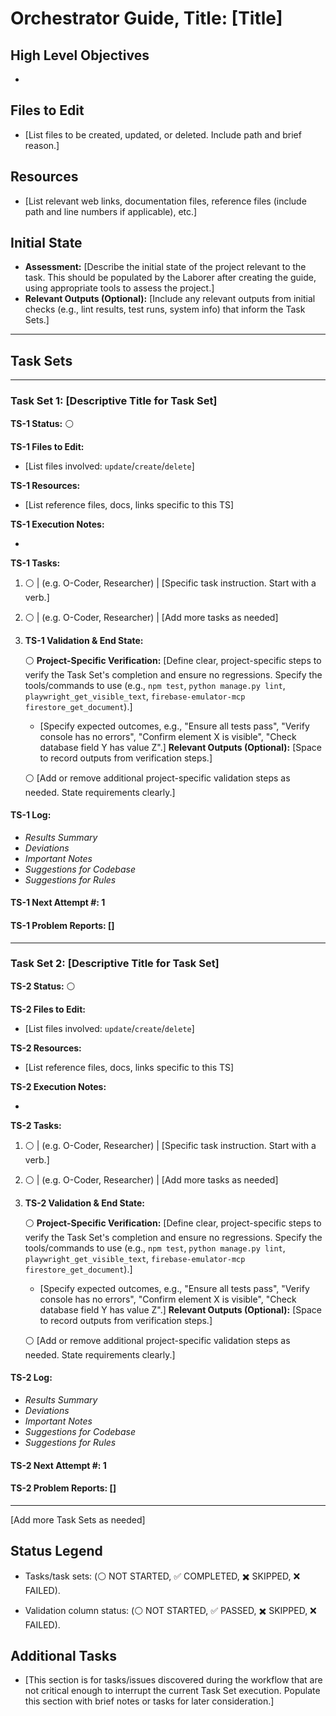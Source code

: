 # Orchestrator Guide, Title: [Title]


## High Level Objectives

*

## Files to Edit

*   [List files to be created, updated, or deleted. Include path and brief reason.]

## Resources

*   [List relevant web links, documentation files, reference files (include path and line numbers if applicable), etc.]

## Initial State

*   **Assessment:** [Describe the initial state of the project relevant to the task. This should be populated by the Laborer after creating the guide, using appropriate tools to assess the project.]
*   **Relevant Outputs (Optional):** [Include any relevant outputs from initial checks (e.g., lint results, test runs, system info) that inform the Task Sets.]

- - - - - - - - -

## Task Sets

- - - - - - - - -

### Task Set 1: [Descriptive Title for Task Set]

**TS-1 Status:** ⚪

**TS-1 Files to Edit:**

*   [List files involved: `update`/`create`/`delete`]

**TS-1 Resources:**

*   [List reference files, docs, links specific to this TS]

**TS-1 Execution Notes:**

*

**TS-1 Tasks:**

1.  ⚪  |   (e.g. O-Coder, Researcher)  |   [Specific task instruction. Start with a verb.]

2.  ⚪  |   (e.g. O-Coder, Researcher)  |   [Add more tasks as needed]

3.  **TS-1 Validation & End State:**

    ⚪ **Project-Specific Verification:** [Define clear, project-specific steps to verify the Task Set's completion and ensure no regressions. Specify the tools/commands to use (e.g., `npm test`, `python manage.py lint`, `playwright_get_visible_text`, `firebase-emulator-mcp firestore_get_document`).]
       * [Specify expected outcomes, e.g., "Ensure all tests pass", "Verify console has no errors", "Confirm element X is visible", "Check database field Y has value Z".]
    **Relevant Outputs (Optional):** [Space to record outputs from verification steps.]

    ⚪ [Add or remove additional project-specific validation steps as needed. State requirements clearly.]

#### TS-1 Log:

*   *Results Summary*
*   *Deviations*
*   *Important Notes*
*   *Suggestions for Codebase*
*   *Suggestions for Rules*

#### TS-1 Next Attempt #: 1
#### TS-1 Problem Reports: []

- - - - - - - - -

### Task Set 2: [Descriptive Title for Task Set]

**TS-2 Status:** ⚪

**TS-2 Files to Edit:**

*   [List files involved: `update`/`create`/`delete`]

**TS-2 Resources:**

*   [List reference files, docs, links specific to this TS]

**TS-2 Execution Notes:**

*

**TS-2 Tasks:**

1.  ⚪  |   (e.g. O-Coder, Researcher)  |   [Specific task instruction. Start with a verb.]

2.  ⚪  |   (e.g. O-Coder, Researcher)  |   [Add more tasks as needed]

3.  **TS-2 Validation & End State:**

    ⚪ **Project-Specific Verification:** [Define clear, project-specific steps to verify the Task Set's completion and ensure no regressions. Specify the tools/commands to use (e.g., `npm test`, `python manage.py lint`, `playwright_get_visible_text`, `firebase-emulator-mcp firestore_get_document`).]
       * [Specify expected outcomes, e.g., "Ensure all tests pass", "Verify console has no errors", "Confirm element X is visible", "Check database field Y has value Z".]
    **Relevant Outputs (Optional):** [Space to record outputs from verification steps.]

    ⚪ [Add or remove additional project-specific validation steps as needed. State requirements clearly.]

#### TS-2 Log:

*   *Results Summary*
*   *Deviations*
*   *Important Notes*
*   *Suggestions for Codebase*
*   *Suggestions for Rules*

#### TS-2 Next Attempt #: 1
#### TS-2 Problem Reports: []

- - - - - - - - -

[Add more Task Sets as needed]


## Status Legend

*   Tasks/task sets: (⚪ NOT STARTED, ✅ COMPLETED, ✖️ SKIPPED, ❌ FAILED).

*   Validation column status: (⚪ NOT STARTED, ✅ PASSED, ✖️ SKIPPED, ❌ FAILED).

## Additional Tasks

*   [This section is for tasks/issues discovered during the workflow that are not critical enough to interrupt the current Task Set execution. Populate this section with brief notes or tasks for later consideration.]